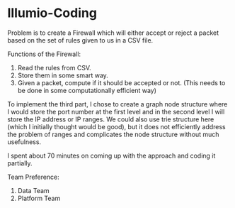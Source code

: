# Illumio-Coding
Problem is to create a Firewall which will either accept or reject a packet based on the set of rules given to us in a CSV file.

Functions of the Firewall:
1. Read the rules from CSV.
2. Store them in some smart way.
3. Given a packet, compute if it should be accepted or not. (This needs to be done in some computationally efficient way)

To implement the third part, I chose to create a graph node structure where I would store the port number at the first level and in the second level I will store the IP address or IP ranges.
We could also use trie structure here (which I initially thought would be good), but it does not efficiently address the problem of ranges and complicates the node structure without much usefulness.

I spent about 70 minutes on coming up with the approach and coding it partially.

Team Preference:
1. Data Team 
2. Platform Team
